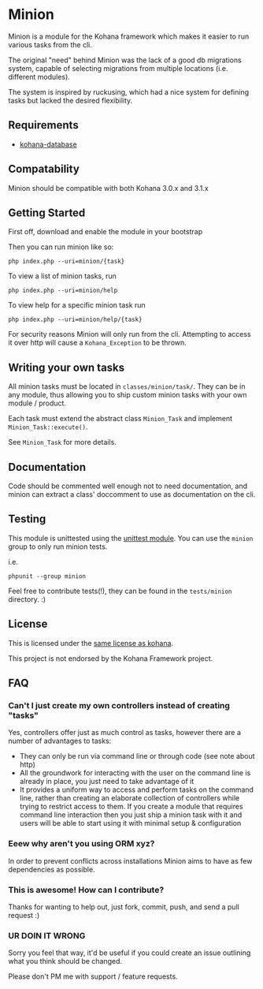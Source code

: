 # Minion

Minion is a module for the Kohana framework which makes it easier to run various tasks from the cli.

The original "need" behind Minion was the lack of a good db migrations system, capable of selecting migrations
from multiple locations (i.e. different modules).

The system is inspired by ruckusing, which had a nice system for defining tasks but lacked the desired flexibility.

## Requirements

* [kohana-database](https://github.com/kohana/database)

## Compatability

Minion should be compatible with both Kohana 3.0.x and 3.1.x

## Getting Started

First off, download and enable the module in your bootstrap

Then you can run minion like so:

	php index.php --uri=minion/{task}

To view a list of minion tasks, run 

	php index.php --uri=minion/help

To view help for a specific minion task run

	php index.php --uri=minion/help/{task}

For security reasons Minion will only run from the cli.  Attempting to access it over http will cause
a `Kohana_Exception` to be thrown.

## Writing your own tasks

All minion tasks must be located in `classes/minion/task/`.  They can be in any module, thus allowing you to 
ship custom minion tasks with your own module / product.

Each task must extend the abstract class `Minion_Task` and implement `Minion_Task::execute()`.

See `Minion_Task` for more details.

## Documentation

Code should be commented well enough not to need documentation, and minion can extract a class' doccomment to use
as documentation on the cli.

## Testing

This module is unittested using the [unittest module](http://github.com/kohana/unittest).
You can use the `minion` group to only run minion tests.

i.e.

	phpunit --group minion

Feel free to contribute tests(!), they can be found in the `tests/minion` directory. :)

## License

This is licensed under the [same license as kohana](http://kohanaframework.org/license).

This project is not endorsed by the Kohana Framework project.

## FAQ

### Can't I just create my own controllers instead of creating "tasks"

Yes, controllers offer just as much control as tasks, however there are a number of advantages to tasks:

* They can only be run via command line or through code (see note about http)
* All the groundwork for interacting with the user on the command line is already in place, you 
  just need to take advantage of it
* It provides a uniform way to access and perform tasks on the command line, rather than creating an elaborate
  collection of controllers while trying to restrict access to them.  If you create a module that requires command
  line interaction then you just ship a minion task with it and users will be able to start using it with minimal
  setup &amp; configuration

### Eeew why aren't you using ORM xyz?

In order to prevent conflicts across installations Minion aims to have as few dependencies as possible.

### This is awesome! How can I contribute?

Thanks for wanting to help out, just fork, commit, push, and send a pull request :)

### UR DOIN IT WRONG

Sorry you feel that way, it'd be useful if you could create an issue outlining what you think should be changed.

Please don't PM me with support / feature requests.
